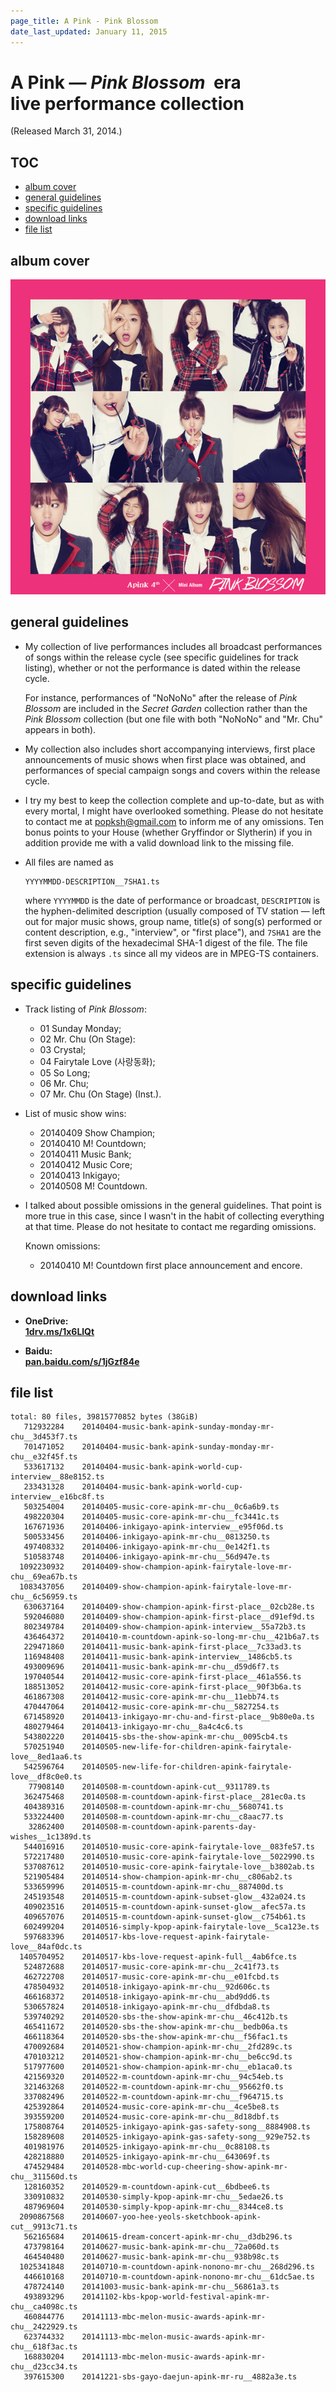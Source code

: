 ```yaml
---
page_title: A Pink - Pink Blossom
date_last_updated: January 11, 2015
---
```

# A Pink — *Pink Blossom* &nbsp;era<br>live performance collection

(Released March 31, 2014.)

<h2 id="TOC">TOC</h2>

* [album cover](#album-cover)
* [general guidelines](#general-guidelines)
* [specific guidelines](#specific-guidelines)
* [download links](#download-links)
* [file list](#file-list)

<h2 id="album-cover">album cover</h2>

![album cover](/images/20140331-pink-blossom__600x600.jpg)

<h2 id="general-guidelines">general guidelines</h2>

* My collection of live performances includes all broadcast performances of songs within the release cycle (see specific guidelines for track listing), whether or not the performance is dated within the release cycle.

  For instance, performances of "NoNoNo" after the release of *Pink Blossom* are included in the *Secret Garden* collection rather than the *Pink Blossom* collection (but one file with both "NoNoNo" and "Mr. Chu" appears in both).

* My collection also includes short accompanying interviews, first place announcements of music shows when first place was
obtained, and performances of special campaign songs and covers within the release cycle.

* I try my best to keep the collection complete and up-to-date, but as with every mortal, I might have overlooked something. Please do not hesitate to contact me at <a href="mailto:popksh@gmail.com">popksh@gmail.com</a> to inform me of any omissions. Ten bonus points to your House (whether Gryffindor or Slytherin) if you in addition provide me with a valid download link to the missing file.

* All files are named as

  ```
  YYYYMMDD-DESCRIPTION__7SHA1.ts
  ```

  where `YYYYMMDD` is the date of performance or broadcast, `DESCRIPTION` is the hyphen-delimited description (usually composed
of TV station — left out for major music shows, group name, title(s) of song(s) performed or content description, e.g.,
"interview", or "first place"), and `7SHA1` are the first seven digits of the hexadecimal SHA-1 digest of the file. The file
extension is always `.ts` since all my videos are in MPEG-TS containers.

<h2 id="specific-guidelines">specific guidelines</h2>

* Track listing of *Pink Blossom*:

  * 01 Sunday Monday;
  * 02 Mr. Chu (On Stage):
  * 03 Crystal;
  * 04 Fairytale Love (사랑동화);
  * 05 So Long;
  * 06 Mr. Chu;
  * 07 Mr. Chu (On Stage) (Inst.).

* List of music show wins:

  * 20140409 Show Champion;
  * 20140410 M! Countdown;
  * 20140411 Music Bank;
  * 20140412 Music Core;
  * 20140413 Inkigayo;
  * 20140508 M! Countdown.

* I talked about possible omissions in the general guidelines. That point is more true in this case, since I wasn't in the habit of collecting everything at that time. Please do not hesitate to contact me regarding omissions.

  Known omissions:

  * 20140410 M! Countdown first place announcement and encore.

<h2 id="download-links">download links</h2>

* **OneDrive:<br>
  [1drv.ms/1x6LlQt](http://1drv.ms/1x6LlQt)**

* **Baidu:<br>
  [pan.baidu.com/s/1jGzf84e](http://pan.baidu.com/s/1jGzf84e)**

<h2 id="file-list">file list</h2>

```
total: 80 files, 39815770852 bytes (38GiB)
   712932284    20140404-music-bank-apink-sunday-monday-mr-chu__3d453f7.ts
   701471052    20140404-music-bank-apink-sunday-monday-mr-chu__e32f45f.ts
   533617132    20140404-music-bank-apink-world-cup-interview__88e8152.ts
   233431328    20140404-music-bank-apink-world-cup-interview__e16bc8f.ts
   503254004    20140405-music-core-apink-mr-chu__0c6a6b9.ts
   498220304    20140405-music-core-apink-mr-chu__fc3441c.ts
   167671936    20140406-inkigayo-apink-interview__e95f06d.ts
   500533456    20140406-inkigayo-apink-mr-chu__0813250.ts
   497408332    20140406-inkigayo-apink-mr-chu__0e142f1.ts
   510583748    20140406-inkigayo-apink-mr-chu__56d947e.ts
  1092230932    20140409-show-champion-apink-fairytale-love-mr-chu__69ea67b.ts
  1083437056    20140409-show-champion-apink-fairytale-love-mr-chu__6c56959.ts
   630637164    20140409-show-champion-apink-first-place__02cb28e.ts
   592046080    20140409-show-champion-apink-first-place__d91ef9d.ts
   802349784    20140409-show-champion-apink-interview__55a72b3.ts
   436464372    20140410-m-countdown-apink-so-long-mr-chu__421b6a7.ts
   229471860    20140411-music-bank-apink-first-place__7c33ad3.ts
   116948408    20140411-music-bank-apink-interview__1486cb5.ts
   493009696    20140411-music-bank-apink-mr-chu__d59d6f7.ts
   197040544    20140412-music-core-apink-first-place__461a556.ts
   188513052    20140412-music-core-apink-first-place__90f3b6a.ts
   461867308    20140412-music-core-apink-mr-chu__11ebb74.ts
   470447064    20140412-music-core-apink-mr-chu__5827254.ts
   671458920    20140413-inkigayo-mr-chu-and-first-place__9b80e0a.ts
   480279464    20140413-inkigayo-mr-chu__8a4c4c6.ts
   543802220    20140415-sbs-the-show-apink-mr-chu__0095cb4.ts
   570251940    20140505-new-life-for-children-apink-fairytale-love__8ed1aa6.ts
   542596764    20140505-new-life-for-children-apink-fairytale-love__df8c0e0.ts
    77908140    20140508-m-countdown-apink-cut__9311789.ts
   362475468    20140508-m-countdown-apink-first-place__281ec0a.ts
   404389316    20140508-m-countdown-apink-mr-chu__5680741.ts
   533224400    20140508-m-countdown-apink-mr-chu__c8aac77.ts
    32862400    20140508-m-countdown-apink-parents-day-wishes__1c1389d.ts
   544016916    20140510-music-core-apink-fairytale-love__083fe57.ts
   572217480    20140510-music-core-apink-fairytale-love__5022990.ts
   537087612    20140510-music-core-apink-fairytale-love__b3802ab.ts
   521905484    20140514-show-champion-apink-mr-chu__c806ab2.ts
   533659996    20140515-m-countdown-apink-mr-chu__887400d.ts
   245193548    20140515-m-countdown-apink-subset-glow__432a024.ts
   409023516    20140515-m-countdown-apink-sunset-glow__afec57a.ts
   409657076    20140515-m-countdown-apink-sunset-glow__c754b61.ts
   602499204    20140516-simply-kpop-apink-fairytale-love__5ca123e.ts
   597683396    20140517-kbs-love-request-apink-fairytale-love__84af0dc.ts
  1405704952    20140517-kbs-love-request-apink-full__4ab6fce.ts
   524872688    20140517-music-core-apink-mr-chu__2c41f73.ts
   462722708    20140517-music-core-apink-mr-chu__e01fcbd.ts
   478504932    20140518-inkigayo-apink-mr-chu__92d606c.ts
   466168372    20140518-inkigayo-apink-mr-chu__abd9dd6.ts
   530657824    20140518-inkigayo-apink-mr-chu__dfdbda8.ts
   539740292    20140520-sbs-the-show-apink-mr-chu__46c412b.ts
   465411672    20140520-sbs-the-show-apink-mr-chu__bedb06a.ts
   466118364    20140520-sbs-the-show-apink-mr-chu__f56fac1.ts
   470092684    20140521-show-champion-apink-mr-chu__2fd289c.ts
   470103212    20140521-show-champion-apink-mr-chu__be6cc9d.ts
   517977600    20140521-show-champion-apink-mr-chu__eb1aca0.ts
   421569320    20140522-m-countdown-apink-mr-chu__94c54eb.ts
   321463268    20140522-m-countdown-apink-mr-chu__95662f0.ts
   337082496    20140522-m-countdown-apink-mr-chu__f964715.ts
   425392864    20140524-music-core-apink-mr-chu__4ce5be8.ts
   393559200    20140524-music-core-apink-mr-chu__8d18dbf.ts
   175808764    20140525-inkigayo-apink-gas-safety-song__8884908.ts
   158289608    20140525-inkigayo-apink-gas-safety-song__929e752.ts
   401981976    20140525-inkigayo-apink-mr-chu__0c88108.ts
   428218880    20140525-inkigayo-apink-mr-chu__643069f.ts
   474529484    20140528-mbc-world-cup-cheering-show-apink-mr-chu__311560d.ts
   128160352    20140529-m-countdown-apink-cut__6bdbee6.ts
   330910832    20140530-simply-kpop-apink-mr-chu__5edae26.ts
   487969604    20140530-simply-kpop-apink-mr-chu__8344ce8.ts
  2090867568    20140607-yoo-hee-yeols-sketchbook-apink-cut__9913c71.ts
   562165684    20140615-dream-concert-apink-mr-chu__d3db296.ts
   473798164    20140627-music-bank-apink-mr-chu__72a060d.ts
   464540480    20140627-music-bank-apink-mr-chu__938b98c.ts
  1025341848    20140710-m-countdown-apink-nonono-mr-chu__268d296.ts
   446610168    20140710-m-countdown-apink-nonono-mr-chu__61dc5ae.ts
   478724140    20141003-music-bank-apink-mr-chu__56861a3.ts
   493893296    20141102-kbs-kpop-world-festival-apink-mr-chu__ca4098c.ts
   460844776    20141113-mbc-melon-music-awards-apink-mr-chu__2422929.ts
   623744332    20141113-mbc-melon-music-awards-apink-mr-chu__618f3ac.ts
   168830204    20141113-mbc-melon-music-awards-apink-mr-chu__d23cc34.ts
   397615300    20141221-sbs-gayo-daejun-apink-mr-ru__4882a3e.ts
```
